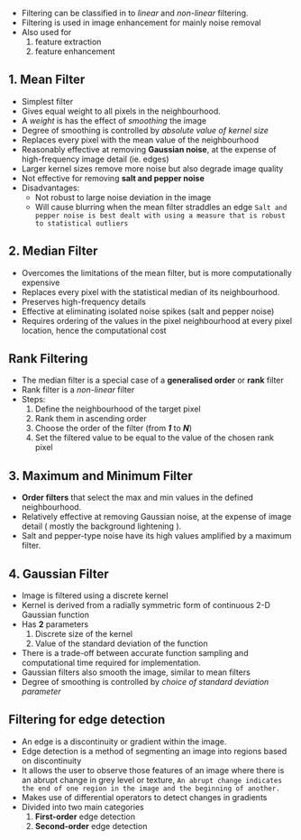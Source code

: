 - Filtering can be classified in to *linear*  and *non-linear*  filtering.
- Filtering is used in image enhancement for mainly noise removal
- Also used for 
	1. feature extraction
	2. feature enhancement
## 1. Mean Filter
- Simplest filter
- Gives equal weight to all pixels in the neighbourhood.
- A *weight*  is has the effect of *smoothing* the image
- Degree of smoothing is controlled by *absolute value of kernel size*
- Replaces every pixel with the mean value of the neighbourhood
- Reasonably effective at removing **Gaussian noise**, at the expense of high-frequency image detail (ie. edges)
- Larger kernel sizes remove more noise but also degrade image quality
- Not effective for removing **salt and pepper noise**
- Disadvantages:
	- Not robust to large noise deviation in the image
	- Will cause blurring when the mean filter straddles an edge
`Salt and pepper noise is best dealt with using a measure that is robust to statistical outliers`
## 2. Median Filter
- Overcomes the limitations of the mean filter, but is more computationally expensive
- Replaces every pixel with the statistical median of its neighbourhood.
- Preserves high-frequency details
- Effective at eliminating isolated noise spikes (salt and pepper noise)
- Requires ordering of the values in the pixel neighbourhood at every pixel location, hence the computational cost

## Rank Filtering
- The median filter is a special case of a **generalised order** or **rank** filter
- Rank filter is a *non-linear*  filter
- Steps:
	1. Define the neighbourhood of the target pixel
	2. Rank them in ascending order
	3. Choose the order of the filter (from ***1*** to ***N***)
	4. Set the filtered value to be equal to the value of the chosen rank pixel

## 3. Maximum and Minimum Filter
- **Order filters** that select the max and min values in the defined neighbourhood.
- Relatively effective at removing Gaussian noise, at the expense of image detail ( mostly the background lightening ).
- Salt and pepper-type noise have its high values amplified by a maximum filter.
## 4. Gaussian Filter
- Image is filtered using a discrete kernel 
- Kernel is derived from a radially symmetric form of continuous 2-D Gaussian function
- Has **2** parameters
	1. Discrete size of the kernel
	2. Value of the standard deviation of the function
- There is a trade-off between accurate function sampling and computational time required for implementation.
- Gaussian filters also smooth the image, similar to mean filters
- Degree of smoothing is controlled by *choice of standard deviation parameter*

## Filtering for edge detection 
- An edge is a discontinuity or gradient within the image. 
- Edge detection is a method of segmenting an image into regions based on discontinuity
- It allows the user to observe those features of an image where there is an abrupt change in grey level or texture,
`An abrupt change indicates the end of one region in the image and the beginning of another.`
- Makes use of differential operators  to detect changes in gradients
- Divided into two main categories
	1. **First-order** edge detection
	2. **Second-order** edge detection
